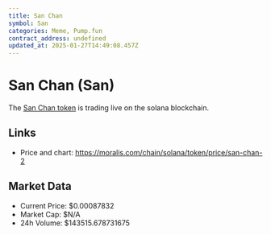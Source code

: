 ```yaml
---
title: San Chan
symbol: San
categories: Meme, Pump.fun
contract_address: undefined
updated_at: 2025-01-27T14:49:08.457Z
---
```


# San Chan (San)
The [San Chan token](https://moralis.com/chain/solana/token/price/san-chan-2) is trading live on the solana blockchain.

## Links
- Price and chart: https://moralis.com/chain/solana/token/price/san-chan-2

## Market Data
- Current Price: $0.00087832
- Market Cap: $N/A
- 24h Volume: $143515.678731675

